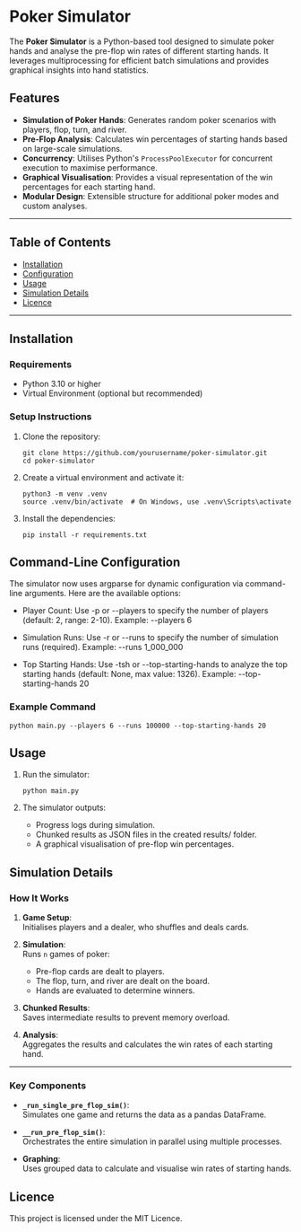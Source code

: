 # Poker Simulator

The **Poker Simulator** is a Python-based tool designed to simulate poker hands and analyse the pre-flop win rates of different starting hands. It leverages multiprocessing for efficient batch simulations and provides graphical insights into hand statistics.

## Features

- **Simulation of Poker Hands**: Generates random poker scenarios with players, flop, turn, and river.
- **Pre-Flop Analysis**: Calculates win percentages of starting hands based on large-scale simulations.
- **Concurrency**: Utilises Python's `ProcessPoolExecutor` for concurrent execution to maximise performance.
- **Graphical Visualisation**: Provides a visual representation of the win percentages for each starting hand.
- **Modular Design**: Extensible structure for additional poker modes and custom analyses.

---

## Table of Contents

- [Installation](#installation)
- [Configuration](#command-line-configuration)
- [Usage](#usage)
- [Simulation Details](#simulation-details)
- [Licence](#licence)

---

## Installation

### Requirements
- Python 3.10 or higher
- Virtual Environment (optional but recommended)

### Setup Instructions

1. Clone the repository:
   ```
   git clone https://github.com/yourusername/poker-simulator.git
   cd poker-simulator
   ```

2. Create a virtual environment and activate it:
   ```
   python3 -m venv .venv
   source .venv/bin/activate  # On Windows, use .venv\Scripts\activate
   ```
   
3. Install the dependencies:
    ```
    pip install -r requirements.txt
   ```
   
## Command-Line Configuration
The simulator now uses argparse for dynamic configuration via command-line arguments. Here are the available options:

* Player Count:
Use -p or --players to specify the number of players (default: 2, range: 2-10).
Example: --players 6

* Simulation Runs:
Use -r or --runs to specify the number of simulation runs (required).
Example: --runs 1_000_000

* Top Starting Hands:
Use -tsh or --top-starting-hands to analyze the top starting hands (default: None, max value: 1326).
Example: --top-starting-hands 20

### Example Command
    python main.py --players 6 --runs 100000 --top-starting-hands 20


## Usage
1. Run the simulator:
   ```
   python main.py
   ```

2. The simulator outputs:
   - Progress logs during simulation.
   - Chunked results as JSON files in the created results/ folder.
   - A graphical visualisation of pre-flop win percentages.


## Simulation Details

### How It Works

1. **Game Setup**:  
   Initialises players and a dealer, who shuffles and deals cards.

2. **Simulation**:  
   Runs `n` games of poker:  
   - Pre-flop cards are dealt to players.  
   - The flop, turn, and river are dealt on the board.  
   - Hands are evaluated to determine winners.

3. **Chunked Results**:  
   Saves intermediate results to prevent memory overload.

4. **Analysis**:  
   Aggregates the results and calculates the win rates of each starting hand.

---

### Key Components

- **`_run_single_pre_flop_sim()`**:  
  Simulates one game and returns the data as a pandas DataFrame.

- **`__run_pre_flop_sim()`**:  
  Orchestrates the entire simulation in parallel using multiple processes.

- **Graphing**:  
  Uses grouped data to calculate and visualise win rates of starting hands.


## Licence
This project is licensed under the MIT Licence.
